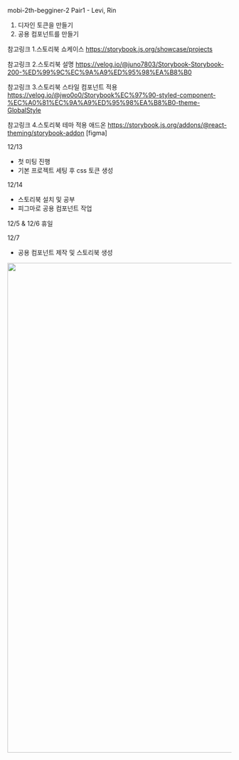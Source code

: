 mobi-2th-begginer-2
Pair1 - Levi, Rin

1. 디자인 토큰을 만들기
2. 공용 컴포넌트를 만들기

참고링크 1.스토리북 쇼케이스
https://storybook.js.org/showcase/projects

참고링크 2.스토리북 설명
https://velog.io/@juno7803/Storybook-Storybook-200-%ED%99%9C%EC%9A%A9%ED%95%98%EA%B8%B0

참고링크 3.스토리북 스타일 컴포넌트 적용
https://velog.io/@jwo0o0/Storybook%EC%97%90-styled-component-%EC%A0%81%EC%9A%A9%ED%95%98%EA%B8%B0-theme-GlobalStyle

참고링크 4.스토리북 테마 적용 애드온
https://storybook.js.org/addons/@react-theming/storybook-addon
[figma]

12/13
- 첫 미팅 진행
- 기본 프로젝트 세팅 후 css 토큰 생성

12/14
- 스토리북 설치 및 공부
- 피그마로 공용 컴포넌트 작업

12/5 & 12/6
휴일

12/7
- 공용 컴포넌트 제작 및 스토리북 생성 
<img width="1098" src="https://github.com/mobi-community/mobi-2th-begginer-2/assets/127207625/19e39951-94f0-4cc8-9c8a-20ee4892befe">
